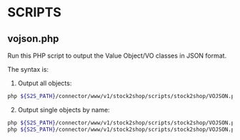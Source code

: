 # SCRIPTS

## vojson.php

Run this PHP script to output the Value Object/VO classes in JSON format.

The syntax is:

1. Output all objects:
```bash
php ${S2S_PATH}/connector/www/v1/stock2shop/scripts/stock2shop/VOJSON.php
```

2. Output single objects by name:
```bash
php ${S2S_PATH}/connector/www/v1/stock2shop/scripts/stock2shop/VOJSON.php --class=Variant
php ${S2S_PATH}/connector/www/v1/stock2shop/scripts/stock2shop/VOJSON.php --class=SystemOrder
```
